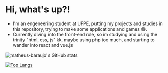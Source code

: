 # Hi, what's up?!
- I'm an engeneering student at UFPE, putting my projects and studies in this repository, trying to make some applications and games :sweat_smile:. 
- Currently diving into the front-end role, so im studying and using the trinity "html, css, js" kk, maybe using php too much, and starting to wander into react and vue.js

![matheus-baraujo's GitHub stats](https://github-readme-stats.vercel.app/api?username=matheus-baraujo&count_private=true&show_icons=true&theme=merko)

[![Top Langs](https://github-readme-stats.vercel.app/api/top-langs/?username=matheus-baraujo&count_private=true&layout=compact&theme=merko)](https://github.com/matheus-baraujo/github-readme-stats)

